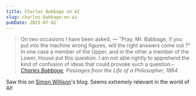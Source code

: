 ```yaml
---
title: Charles Babbage on AI
slug: charles-babbage-on-ai
pubDate: 2025-07-02
---
```


> On two occasions I have been asked, — "Pray, Mr. Babbage, if you put into the machine wrong figures, will the right answers come out ?" In one case a member of the Upper, and in the other a member of the Lower, House put this question. I am not able rightly to apprehend the kind of confusion of ideas that could provoke such a question.– _[Charles Babbage](https://archive.org/details/passagesfromlife03char/page/67/mode/1up), Passages from the Life of a Philosopher, 1864_

Saw this on [Simon Willison](https://simonwillison.net/2025/Jul/2/charles-babbage/)'s blog. Seems _extremely_ relevant in the world of AI!

